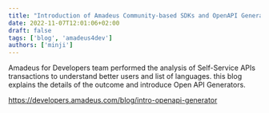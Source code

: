 ```yaml
---
title: "Introduction of Amadeus Community-based SDKs and OpenAPI Generator"
date: 2022-11-07T12:01:06+02:00
draft: false
tags: ['blog', 'amadeus4dev']
authors: ['minji']
---
```


Amadeus for Developers team performed the analysis of Self-Service APIs transactions to understand better users and list of languages. this blog explains the details of the outcome and introduce Open API Generators. 

https://developers.amadeus.com/blog/intro-openapi-generator